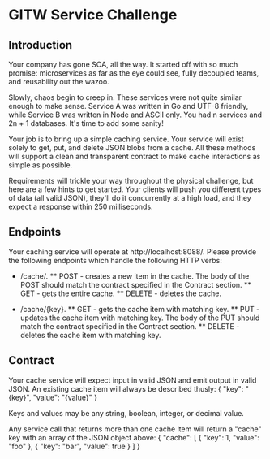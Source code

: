 GITW Service Challenge
===

Introduction
--------------------
Your company has gone SOA, all the way. It started off with so much promise: microservices as far as the eye could see, fully decoupled teams, and reusability out the wazoo.

Slowly, chaos begin to creep in. These services were not quite similar enough to make sense. Service A was written in Go and UTF-8 friendly, while Service B was written in Node and ASCII only. You had n services and 2n + 1 databases. It's time to add some sanity!

Your job is to bring up a simple caching service. Your service will exist solely to get, put, and delete JSON blobs from a cache. All these methods will support a clean and transparent contract to make cache interactions as simple as possible.

Requirements will trickle your way throughout the physical challenge, but here are a few hints to get started. Your clients will push you different types of data (all valid JSON), they'll do it concurrently at a high load, and they expect a response within 250 milliseconds.

Endpoints
--------------------
Your caching service will operate at http://localhost:8088/. Please provide the following endpoints which handle the following HTTP verbs:
* /cache/.
** POST - creates a new item in the cache. The body of the POST should match the contract specified in the Contract section. 
** GET - gets the entire cache.
** DELETE - deletes the cache.

* /cache/{key}.
** GET - gets the cache item with matching key.
** PUT - updates the cache item with matching key. The body of the PUT should match the contract specified in the Contract section.
** DELETE - deletes the cache item with matching key.

Contract
--------------------
Your cache service will expect input in valid JSON and emit output in valid JSON. An existing cache item will always be described thusly:
{
    "key": "{key}",
    "value": "{value}"
}

Keys and values may be any string, boolean, integer, or decimal value.

Any service call that returns more than one cache item will return a "cache" key with an array of the JSON object above:
{
    "cache": [
        {
            "key": 1,
            "value": "foo"
        },
        {
            "key": "bar",
            "value": true
        }
    ]
}

